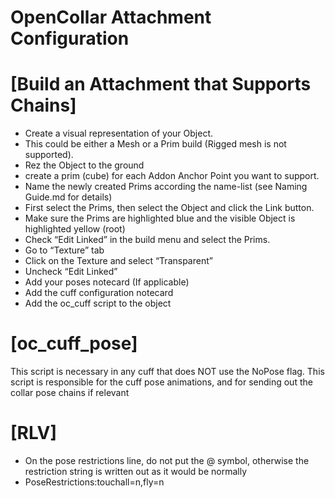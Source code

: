 
OpenCollar Attachment Configuration
=============


[Build an Attachment that Supports Chains]
======


- Create a visual representation of your Object.
- This could be either a Mesh or a Prim build (Rigged mesh is not supported).
- Rez the Object to the ground
- create a prim (cube) for each Addon Anchor Point you want to support.
- Name the newly created Prims according the name-list (see Naming Guide.md for details)
- First select the Prims, then select the Object and click the Link button.
- Make sure the Prims are highlighted blue and the visible Object is highlighted yellow (root)
- Check “Edit Linked” in the build menu and select the Prims.
- Go to “Texture” tab
- Click on the Texture and select “Transparent”
- Uncheck “Edit Linked”
- Add your poses notecard (If applicable)
- Add the cuff configuration notecard
- Add the oc_cuff script to the object


[oc_cuff_pose]
======

This script is necessary in any cuff that does NOT use the NoPose flag. This script is responsible for the cuff pose animations, and for sending out the collar pose chains if relevant


[RLV]
======


- On the pose restrictions line, do not put the @ symbol, otherwise the restriction string is written out as it would be normally
- PoseRestrictions:touchall=n,fly=n
